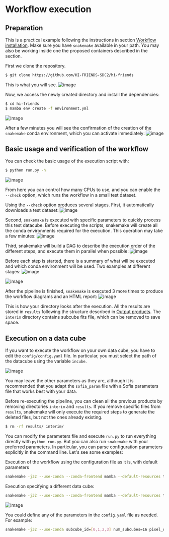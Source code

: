 # Workflow execution

## Preparation

This is a practical example following the instructions in section [Workflow installation](installation.md). Make sure you have `snakemake` available in your path. You may also be working inside one the proposed containers described in the section.

First we clone the repository.
```bash
$ git clone https://github.com/HI-FRIENDS-SDC2/hi-friends
```
This is what you will see.
![image](https://user-images.githubusercontent.com/1053066/128486786-6476ed77-88e3-4b52-ae10-2fcdb3096283.png)

Now, we access the newly created directory and install the dependencies:
```bash
$ cd hi-friends
$ mamba env create -f environment.yml 
```

![image](https://user-images.githubusercontent.com/1053066/128485995-48f8332d-e37d-4986-b464-43f6d2d8f69c.png)

After a few minutes you will see the confirmation of the creation of the `snakemake` conda environment, which you can activate immediately:
![image](https://user-images.githubusercontent.com/1053066/128487214-e7761e97-e947-45ba-8ea0-29e77533caba.png)

## Basic usage and verification of the workflow

You can check the basic usage of the execution script with:

```bash
$ python run.py -h
```
![image](https://user-images.githubusercontent.com/1053066/128487591-db23279d-c08d-4dc3-a95d-0749c8376ac5.png)

From here you can control how many CPUs to use, and you can enable the `--check` option, which runs the workflow in a small test dataset.

Using the `--check` option produces several stages. First, it automatically downloads a test dataset:
![image](https://user-images.githubusercontent.com/1053066/128487881-f55f27af-097c-47f9-b7b5-ceb41f46650d.png)

Second, `snakemake` is executed with specific parameters to quickly process this test datacube. Before executing the scripts, snakemake will create all the conda environments required for the execution. This operation may take a few minutes:
![image](https://user-images.githubusercontent.com/1053066/128488244-af2b4390-6fe9-40a5-a05d-e585ca857c34.png)

Third, snakemake will build a DAG to describe the execution order of the different steps, and execute them in parallel when possible:
![image](https://user-images.githubusercontent.com/1053066/128488368-0024dbef-6a65-418b-b706-e0d3bfbdc64c.png)

Before each step is started, there is a summary of what will be executed and which conda environment will be used. Two examples at different stages:
![image](https://user-images.githubusercontent.com/1053066/128488614-354b5198-83de-4ad9-baf3-b9180e9fa6f6.png)

![image](https://user-images.githubusercontent.com/1053066/128488761-52481372-2236-4cfe-83de-21c4e56cc39e.png)


After the pipeline is finished, `snakemake` is executed 3 more times to produce the workflow diagrams and an HTML report:
![image](https://user-images.githubusercontent.com/1053066/128488905-d46662ca-fe90-4721-b083-e574b0d499e6.png)

This is how your directory looks after the execution. All the results are stored in `results` following the structure described in [Output products](workflow.html#output-products). The `interim` directory contains subcube fits file, which can be removed to save space.

## Execution on a data cube

If you want to execute the workflow on your own data cube, you have to edit the `config/config.yaml` file. In particular, you must select the path of the datacube using the variable `incube`. 

![image](https://user-images.githubusercontent.com/1053066/128489393-ce26d30e-3aec-4cf2-9b89-497fec686ece.png)

You may leave the other parameters as they are, although it is recommended that you adapt the `sofia_param` file with a Sofia parameters file that works best with your data.

Before re-executing the pipeline, you can clean all the previous products by removing directories `interim` and `results`. If you remove specific files from `results`, snakemake will only execute the required steps to generate the deleted files, but not the ones already existing.

```bash
$ rm -rf results/ interim/
```

You can modify the parameters file and execute `run.py` to run everything directly with `python run.py`. But you can also run `snakemake` with your preferred parameters. In particular, you can parse configuration parameters explicitly in the command line. Let's see some examples:

Execution of the workflow using the configuration file as it is, with default parameters
```bash
snakemake -j32 --use-conda --conda-frontend mamba --default-resources tmpdir=tmp --resources bigfile=1
```

Execution specifying a different data cube:
```bash
snakemake -j32 --use-conda --conda-frontend mamba --default-resources tmpdir=tmp --resources bigfile=1 --config incube='/mnt/scratch/sdc2/data/development/sky_dec_v2.fits' 
```
![image](https://user-images.githubusercontent.com/1053066/128491524-c661cbe0-0dc0-4454-94fa-333e64401534.png)

You could define any of the parameters in the `config.yaml` file as needed. For example:

```bash
snakemake -j32 --use-conda subcube_id=[0,1,2,3] num_subcubes=16 pixel_overlap=4 --config incube='/mnt/scratch/sdc2/data/development/sky_dec_v2.fits' 
```

